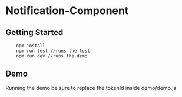 # Notification-Component

## Getting Started

```
    npm install 
    npm run test //runs the test
    npm run dev //runs the demo
```

## Demo

Running the demo be sure to replace the tokenId inside demo/demo.js